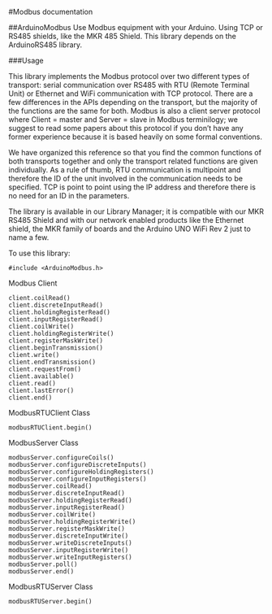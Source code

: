 #Modbus documentation

##ArduinoModbus
Use Modbus equipment with your Arduino.
Using TCP or RS485 shields, like the MKR 485 Shield. This library depends on the ArduinoRS485 library. 

###Usage

This library implements the Modbus protocol over two different types of transport: serial communication over RS485 with RTU (Remote Terminal Unit) or Ethernet and WiFi communication with TCP protocol. There are a few differences in the APIs depending on the transport, but the majority of the functions are the same for both. Modbus is also a client server protocol where Client = master and Server = slave in Modbus terminilogy; we suggest to read some papers about this protocol if you don’t have any former experience because it is based heavily on some formal conventions.

We have organized this reference so that you find the common functions of both transports together and only the transport related functions are given individually. As a rule of thumb, RTU communication is multipoint and therefore the ID of the unit involved in the communication needs to be specified. TCP is point to point using the IP address and therefore there is no need for an ID in the parameters.

The library is available in our Library Manager; it is compatible with our MKR RS485 Shield and with our network enabled products like the Ethernet shield, the MKR family of boards and the Arduino UNO WiFi Rev 2 just to name a few.

To use this library:
```
#include <ArduinoModbus.h>
```

Modbus Client

    client.coilRead()
    client.discreteInputRead()
    client.holdingRegisterRead()
    client.inputRegisterRead()
    client.coilWrite()
    client.holdingRegisterWrite()
    client.registerMaskWrite()
    client.beginTransmission()
    client.write()
    client.endTransmission()
    client.requestFrom()
    client.available()
    client.read()
    client.lastError()
    client.end()

ModbusRTUClient Class

    modbusRTUClient.begin()

ModbusServer Class

    modbusServer.configureCoils()
    modbusServer.configureDiscreteInputs()
    modbusServer.configureHoldingRegisters()
    modbusServer.configureInputRegisters()
    modbusServer.coilRead()
    modbusServer.discreteInputRead()
    modbusServer.holdingRegisterRead()
    modbusServer.inputRegisterRead()
    modbusServer.coilWrite()
    modbusServer.holdingRegisterWrite()
    modbusServer.registerMaskWrite()
    modbusServer.discreteInputWrite()
    modbusServer.writeDiscreteInputs()
    modbusServer.inputRegisterWrite()
    modbusServer.writeInputRegisters()
    modbusServer.poll()
    modbusServer.end()

ModbusRTUServer Class

    modbusRTUServer.begin()

